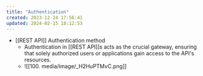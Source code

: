 ```yaml
---
title: "Authentication"
created: 2023-12-24 17:56:41
updated: 2024-02-15 10:12:53
---
```

  * [[REST API]] Authentication method
    * Authentication in [[REST API]]s acts as the crucial gateway, ensuring that solely authorized users or applications gain access to the API's resources.
    * ![[100. media/image/_H2HuPTMvC.png]]